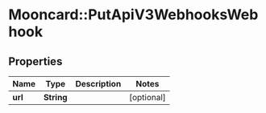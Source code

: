 # Mooncard::PutApiV3WebhooksWebhook

## Properties
Name | Type | Description | Notes
------------ | ------------- | ------------- | -------------
**url** | **String** |  | [optional] 


